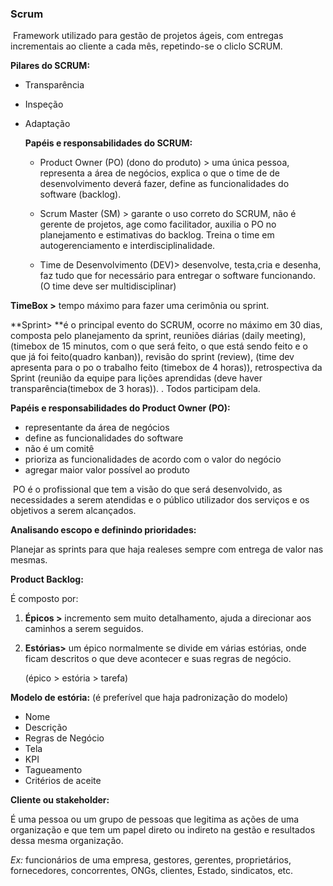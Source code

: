 ### Scrum

​	Framework utilizado para gestão de projetos ágeis, com entregas incrementais ao cliente a cada mês, repetindo-se o cliclo SCRUM.

**Pilares do SCRUM:**				

- Transparência

- Inspeção

- Adaptação

  

  **Papéis e responsabilidades do SCRUM:**

  * Product Owner (PO) (dono do produto) > uma única pessoa, representa a área de negócios, explica o que o time de de desenvolvimento deverá fazer, define as funcionalidades do software (backlog).

  * Scrum Master (SM) > garante o uso correto do SCRUM, não é gerente de projetos, age como facilitador, auxilia o PO no planejamento e estimativas do backlog. Treina o time em autogerenciamento e interdisciplinalidade.

  * Time de Desenvolvimento  (DEV)> desenvolve, testa,cria e desenha, faz tudo que for necessário para entregar o software funcionando. (O time deve ser multidisciplinar)

    

**TimeBox >** tempo máximo para fazer uma cerimônia ou sprint.



**Sprint> **é o principal evento do SCRUM, ocorre no máximo em 30 dias, composta pelo planejamento da sprint, reuniões diárias (daily meeting), (timebox de 15 minutos, com o que será feito, o que está sendo feito e o que já foi feito(quadro kanban)), revisão do sprint (review), (time dev apresenta para o po o trabalho feito (timebox de 4 horas)), retrospectiva da Sprint (reunião da equipe para lições aprendidas (deve haver transparência(timebox de 3 horas)). . Todos participam dela.



**Papéis e responsabilidades do Product Owner (PO):**

* representante da área de negócios
* define as funcionalidades do software
* não é um comitê
* prioriza as funcionalidades de acordo com o valor do negócio
* agregar maior valor possível ao produto

​	PO é o profissional que tem a visão do que será desenvolvido, as necessidades a serem atendidas e o público utilizador dos serviços e os objetivos a serem alcançados.


**Analisando escopo e definindo prioridades:**

Planejar as sprints para que haja realeses sempre com entrega de valor nas mesmas.

**Product Backlog:**

É composto por:

1. **Épicos >** incremento sem muito detalhamento, ajuda a direcionar aos caminhos a serem seguidos.

2. **Estórias>** um épico normalmente se divide em várias estórias, onde ficam descritos o que deve acontecer e suas regras de negócio.

   (épico > estória > tarefa)

**Modelo de estória:** (é preferível que haja padronização do modelo)

* Nome
* Descrição
* Regras de Negócio
* Tela
* KPI
* Tagueamento
* Critérios de aceite



**Cliente ou stakeholder:**

É uma pessoa ou um grupo de pessoas que legitima as ações de uma organização e que tem um papel direto ou indireto na gestão e resultados dessa mesma organização. 

*Ex:* funcionários de uma empresa, gestores, gerentes, proprietários, fornecedores, concorrentes, ONGs, clientes, Estado, sindicatos, etc.


